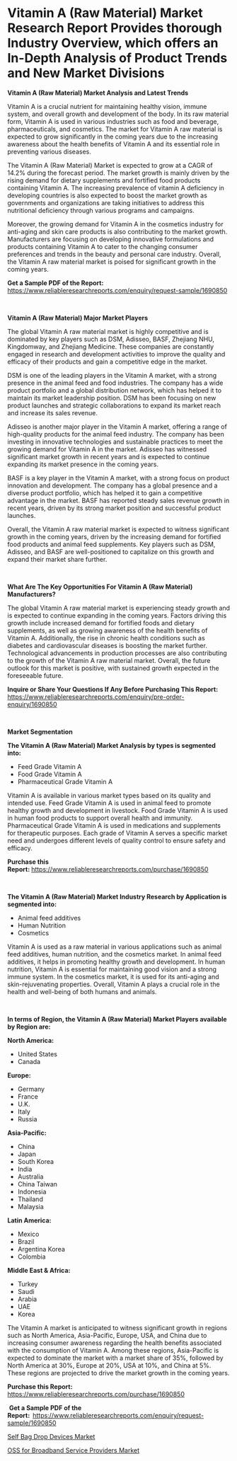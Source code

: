<p><h1>Vitamin A (Raw Material) Market Research Report Provides thorough Industry Overview, which offers an In-Depth Analysis of Product Trends and New Market Divisions</h1></p><p><strong>Vitamin A (Raw Material) Market Analysis and Latest Trends</strong></p>
<p><p>Vitamin A is a crucial nutrient for maintaining healthy vision, immune system, and overall growth and development of the body. In its raw material form, Vitamin A is used in various industries such as food and beverage, pharmaceuticals, and cosmetics. The market for Vitamin A raw material is expected to grow significantly in the coming years due to the increasing awareness about the health benefits of Vitamin A and its essential role in preventing various diseases.</p><p>The Vitamin A (Raw Material) Market is expected to grow at a CAGR of 14.2% during the forecast period. The market growth is mainly driven by the rising demand for dietary supplements and fortified food products containing Vitamin A. The increasing prevalence of vitamin A deficiency in developing countries is also expected to boost the market growth as governments and organizations are taking initiatives to address this nutritional deficiency through various programs and campaigns.</p><p>Moreover, the growing demand for Vitamin A in the cosmetics industry for anti-aging and skin care products is also contributing to the market growth. Manufacturers are focusing on developing innovative formulations and products containing Vitamin A to cater to the changing consumer preferences and trends in the beauty and personal care industry. Overall, the Vitamin A raw material market is poised for significant growth in the coming years.</p></p>
<p><strong>Get a Sample PDF of the Report:&nbsp;</strong> <a href="https://www.reliableresearchreports.com/enquiry/request-sample/1690850">https://www.reliableresearchreports.com/enquiry/request-sample/1690850</a></p>
<p>&nbsp;</p>
<p><strong>Vitamin A (Raw Material) Major Market Players</strong></p>
<p><p>The global Vitamin A raw material market is highly competitive and is dominated by key players such as DSM, Adisseo, BASF, Zhejiang NHU, Kingdomway, and Zhejiang Medicine. These companies are constantly engaged in research and development activities to improve the quality and efficacy of their products and gain a competitive edge in the market.</p><p>DSM is one of the leading players in the Vitamin A market, with a strong presence in the animal feed and food industries. The company has a wide product portfolio and a global distribution network, which has helped it to maintain its market leadership position. DSM has been focusing on new product launches and strategic collaborations to expand its market reach and increase its sales revenue.</p><p>Adisseo is another major player in the Vitamin A market, offering a range of high-quality products for the animal feed industry. The company has been investing in innovative technologies and sustainable practices to meet the growing demand for Vitamin A in the market. Adisseo has witnessed significant market growth in recent years and is expected to continue expanding its market presence in the coming years.</p><p>BASF is a key player in the Vitamin A market, with a strong focus on product innovation and development. The company has a global presence and a diverse product portfolio, which has helped it to gain a competitive advantage in the market. BASF has reported steady sales revenue growth in recent years, driven by its strong market position and successful product launches.</p><p>Overall, the Vitamin A raw material market is expected to witness significant growth in the coming years, driven by the increasing demand for fortified food products and animal feed supplements. Key players such as DSM, Adisseo, and BASF are well-positioned to capitalize on this growth and expand their market share further.</p></p>
<p>&nbsp;</p>
<p><strong>What Are The Key Opportunities For Vitamin A (Raw Material) Manufacturers?</strong></p>
<p><p>The global Vitamin A raw material market is experiencing steady growth and is expected to continue expanding in the coming years. Factors driving this growth include increased demand for fortified foods and dietary supplements, as well as growing awareness of the health benefits of Vitamin A. Additionally, the rise in chronic health conditions such as diabetes and cardiovascular diseases is boosting the market further. Technological advancements in production processes are also contributing to the growth of the Vitamin A raw material market. Overall, the future outlook for this market is positive, with sustained growth expected in the foreseeable future.</p></p>
<p><strong>Inquire or Share Your Questions If Any Before Purchasing This Report:</strong> <a href="https://www.reliableresearchreports.com/enquiry/pre-order-enquiry/1690850">https://www.reliableresearchreports.com/enquiry/pre-order-enquiry/1690850</a></p>
<p>&nbsp;</p>
<p><strong>Market Segmentation</strong></p>
<p><strong>The Vitamin A (Raw Material) Market Analysis by types is segmented into:</strong></p>
<p><ul><li>Feed Grade Vitamin A</li><li>Food Grade Vitamin A</li><li>Pharmaceutical Grade Vitamin A</li></ul></p>
<p><p>Vitamin A is available in various market types based on its quality and intended use. Feed Grade Vitamin A is used in animal feed to promote healthy growth and development in livestock. Food Grade Vitamin A is used in human food products to support overall health and immunity. Pharmaceutical Grade Vitamin A is used in medications and supplements for therapeutic purposes. Each grade of Vitamin A serves a specific market need and undergoes different levels of quality control to ensure safety and efficacy.</p></p>
<p><strong>Purchase this Report:&nbsp;</strong><a href="https://www.reliableresearchreports.com/purchase/1690850">https://www.reliableresearchreports.com/purchase/1690850</a></p>
<p>&nbsp;</p>
<p><strong>The Vitamin A (Raw Material) Market Industry Research by Application is segmented into:</strong></p>
<p><ul><li>Animal feed additives</li><li>Human Nutrition</li><li>Cosmetics</li></ul></p>
<p><p>Vitamin A is used as a raw material in various applications such as animal feed additives, human nutrition, and the cosmetics market. In animal feed additives, it helps in promoting healthy growth and development. In human nutrition, Vitamin A is essential for maintaining good vision and a strong immune system. In the cosmetics market, it is used for its anti-aging and skin-rejuvenating properties. Overall, Vitamin A plays a crucial role in the health and well-being of both humans and animals.</p></p>
<p>&nbsp;</p>
<p><strong>In terms of Region, the Vitamin A (Raw Material) Market Players available by Region are:</strong></p>
<p>
    <p> <strong> North America: </strong>
        <ul>
            <li>United States</li>
            <li>Canada</li>
        </ul>
        </p> 
    <p> <strong> Europe: </strong>
        <ul>
            <li>Germany</li>
            <li>France</li>
            <li>U.K.</li>
            <li>Italy</li>
            <li>Russia</li>
        </ul>
        </p> 
    <p> <strong> Asia-Pacific: </strong>
        <ul>
            <li>China</li>
            <li>Japan</li>
            <li>South Korea</li>
            <li>India</li>
            <li>Australia</li>
            <li>China Taiwan</li>
            <li>Indonesia</li>
            <li>Thailand</li>
            <li>Malaysia</li>
        </ul>
        </p> 
    <p> <strong> Latin America: </strong>
        <ul>
            <li>Mexico</li>
            <li>Brazil</li>
            <li>Argentina Korea</li>
            <li>Colombia</li>
        </ul>
        </p> 
    <p> <strong> Middle East & Africa: </strong>
        <ul>
            <li>Turkey</li>
            <li>Saudi</li>
            <li>Arabia</li>
            <li>UAE</li>
            <li>Korea</li>
        </ul>
    </p>
    </p>
<p><p>The Vitamin A market is anticipated to witness significant growth in regions such as North America, Asia-Pacific, Europe, USA, and China due to increasing consumer awareness regarding the health benefits associated with the consumption of Vitamin A. Among these regions, Asia-Pacific is expected to dominate the market with a market share of 35%, followed by North America at 30%, Europe at 20%, USA at 10%, and China at 5%. These regions are projected to drive the market growth in the coming years.</p></p>
<p><strong>Purchase this Report: </strong><a href="https://www.reliableresearchreports.com/purchase/1690850">https://www.reliableresearchreports.com/purchase/1690850</a></p>
<p>&nbsp;<strong>Get a Sample PDF of the Report:&nbsp;&nbsp;</strong><a href="https://www.reliableresearchreports.com/enquiry/request-sample/1690850">https://www.reliableresearchreports.com/enquiry/request-sample/1690850</a></p>
<p><strong></strong></p>
<p><p><a href="https://issuu.com/reportprime-2/docs/self-bag-drop-devices-market-size-2030.pptx">Self Bag Drop Devices Market</a></p><p><a href="https://issuu.com/reportprime-2/docs/oss-for-broadband-service-providers-market-size-20">OSS for Broadband Service Providers Market</a></p></p>